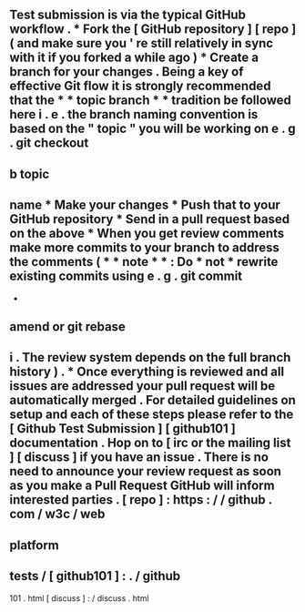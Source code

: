 Test
submission
is
via
the
typical
GitHub
workflow
.
*
Fork
the
[
GitHub
repository
]
[
repo
]
(
and
make
sure
you
'
re
still
relatively
in
sync
with
it
if
you
forked
a
while
ago
)
*
Create
a
branch
for
your
changes
.
Being
a
key
of
effective
Git
flow
it
is
strongly
recommended
that
the
*
*
topic
branch
*
*
tradition
be
followed
here
i
.
e
.
the
branch
naming
convention
is
based
on
the
"
topic
"
you
will
be
working
on
e
.
g
.
git
checkout
-
b
topic
-
name
*
Make
your
changes
*
Push
that
to
your
GitHub
repository
*
Send
in
a
pull
request
based
on
the
above
*
When
you
get
review
comments
make
more
commits
to
your
branch
to
address
the
comments
(
*
*
note
*
*
:
Do
*
not
*
rewrite
existing
commits
using
e
.
g
.
git
commit
-
-
amend
or
git
rebase
-
i
.
The
review
system
depends
on
the
full
branch
history
)
.
*
Once
everything
is
reviewed
and
all
issues
are
addressed
your
pull
request
will
be
automatically
merged
.
For
detailed
guidelines
on
setup
and
each
of
these
steps
please
refer
to
the
[
Github
Test
Submission
]
[
github101
]
documentation
.
Hop
on
to
[
irc
or
the
mailing
list
]
[
discuss
]
if
you
have
an
issue
.
There
is
no
need
to
announce
your
review
request
as
soon
as
you
make
a
Pull
Request
GitHub
will
inform
interested
parties
.
[
repo
]
:
https
:
/
/
github
.
com
/
w3c
/
web
-
platform
-
tests
/
[
github101
]
:
.
/
github
-
101
.
html
[
discuss
]
:
/
discuss
.
html
